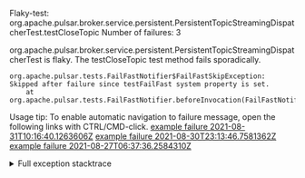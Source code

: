         
Flaky-test: org.apache.pulsar.broker.service.persistent.PersistentTopicStreamingDispatcherTest.testCloseTopic
Number of failures: 3

org.apache.pulsar.broker.service.persistent.PersistentTopicStreamingDispatcherTest is flaky. The testCloseTopic test method fails sporadically.

```
org.apache.pulsar.tests.FailFastNotifier$FailFastSkipException: Skipped after failure since testFailFast system property is set.
	at org.apache.pulsar.tests.FailFastNotifier.beforeInvocation(FailFastNotifier.java:88)

```

Usage tip: To enable automatic navigation to failure message, open the following links with CTRL/CMD-click.
[example failure 2021-08-31T10:16:40.1263606Z](https://github.com/apache/pulsar/runs/3471501156?check_suite_focus=true#step:10:1693)
[example failure 2021-08-30T23:13:46.7581362Z](https://github.com/apache/pulsar/runs/3467152431?check_suite_focus=true#step:9:967)
[example failure 2021-08-27T06:37:36.2584310Z](https://github.com/apache/pulsar/runs/3440411059?check_suite_focus=true#step:9:2889)


<details>
<summary>Full exception stacktrace</summary>
<code><pre>
org.apache.pulsar.tests.FailFastNotifier$FailFastSkipException: Skipped after failure since testFailFast system property is set.
	at org.apache.pulsar.tests.FailFastNotifier.beforeInvocation(FailFastNotifier.java:88)

</pre></code>
</details>

